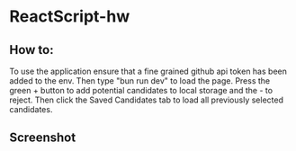 # ReactScript-hw

## How to:
To use the application ensure that a fine grained github api token has been added to the env. Then type "bun run dev" to load the page. Press the green + button to add potential candidates to local storage and the - to reject. Then click the Saved Candidates tab to load all previously selected candidates.

## Screenshot
